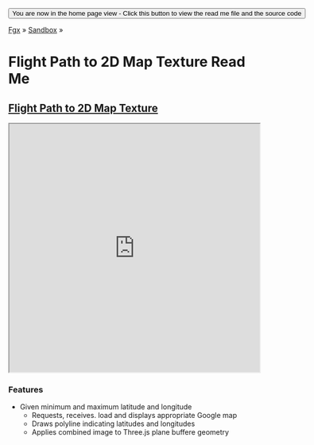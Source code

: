 <span style=display:none; >
[You are now in a GitHub source code view - click this link to view the home page]( http://fgx.github.io/sandbox/flightpath-to-2d-map-texture/#readme.md "View file as a web page." )
</span>
<input type=button onclick=window.location.href='https://github.com/fgx/fgx.github.io/tree/master/sandbox/flightpath-to-2d-map-texture/'; 
value='You are now in the home page view - Click this button to view the read me file and the source code' >

[Fgx]( http://fgx.github.io ) &raquo; [Sandbox]( http://fgx.github.io/sandbox/ ) &raquo;

Flight Path to 2D Map Texture Read Me
===



## [Flight Path to 2D Map Texture]( http://fgx.github.io/sandbox/flightpath-to-2d-map-texture/ )

<iframe src=http://fgx.github.io/sandbox/flightpath-to-2d-map-texture/ width=100% height=500px ></iframe>

### Features

* Given minimum and maximum latitude and longitude
	* Requests, receives. load and displays appropriate Google map
	* Draws polyline indicating latitudes and longitudes
	* Applies combined image to Three.js plane buffere geometry

